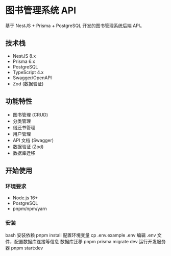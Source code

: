 # 图书管理系统 API

基于 NestJS + Prisma + PostgreSQL 开发的图书管理系统后端 API。

## 技术栈

- NestJS 8.x
- Prisma 6.x
- PostgreSQL
- TypeScript 4.x
- Swagger/OpenAPI
- Zod (数据验证)

## 功能特性

- 图书管理 (CRUD)
- 分类管理
- 借还书管理
- 用户管理
- API 文档 (Swagger)
- 数据验证 (Zod)
- 数据库迁移

## 开始使用

### 环境要求

- Node.js 16+
- PostgreSQL
- pnpm/npm/yarn

### 安装

bash
安装依赖
pnpm install
配置环境变量
cp .env.example .env
编辑 .env 文件，配置数据库连接等信息
数据库迁移
pnpm prisma migrate dev
运行开发服务器
pnpm start:dev